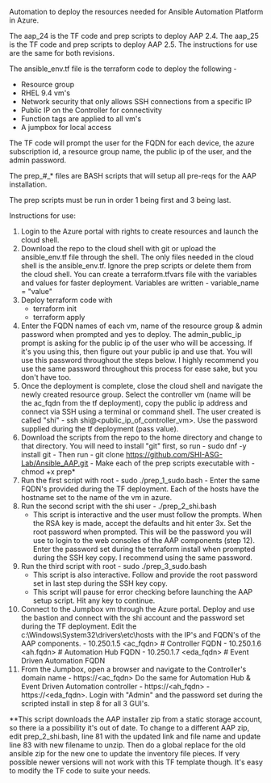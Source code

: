 Automation to deploy the resources needed for Ansible Automation Platform in Azure.  

The aap_24 is the TF code and prep scripts to deploy AAP 2.4.  The aap_25 is the TF code and prep scripts to deploy AAP 2.5.  The instructions for use are the same for both revisions.

The ansible_env.tf file is the terraform code to deploy the following - 
 - Resource group
 - RHEL 9.4 vm's
 - Network security that only allows SSH connections from a specific IP
 - Public IP on the Controller for connectivity
 - Function tags are applied to all vm's
 - A jumpbox for local access 

The TF code will prompt the user for the FQDN for each device, the azure subscription id, a resource group name, the public ip of the user, and the admin password.  

The prep_#_* files are BASH scripts that will setup all pre-reqs for the AAP installation.  

The prep scripts must be run in order 1 being first and 3 being last.

Instructions for use:
1.  Login to the Azure portal with rights to create resources and launch the cloud shell.
2.  Download the repo to the cloud shell with git or upload the ansible_env.tf file through the shell.  The only files needed in the cloud shell is the ansible_env.tf.  Ignore the prep scripts or delete them from the cloud shell.  You can create a terraform.tfvars file with the variables and values for faster deployment.  Variables are written - variable_name = "value"
3.  Deploy terraform code with
    - terraform init
    - terraform apply
4.  Enter the FQDN names of each vm, name of the resource group & admin password when prompted and yes to deploy.  The admin_public_ip prompt is asking for the public ip of the user who will be accessing.  If it's you using this, then figure out your public ip and use that.  You will use this password throughout the steps below.  I highly recommend you use the same password throughout this process for ease sake, but you don't have too.
5.  Once the deployment is complete, close the cloud shell and navigate the newly created resource group.  Select the controller vm (name will be the ac_fqdn from the tf deployment), copy the public ip address and connect via SSH using a terminal or command shell.  The user created is called "shi" - ssh shi@<public_ip_of_controller_vm>.  Use the password supplied during the tf deployment (pass value).
6.  Download the scripts from the repo to the home directory and change to that directory.  You will need to install "git" first, so run - sudo dnf -y install git - Then run - git clone https://github.com/SHI-ASG-Lab/Ansible_AAP.git  - Make each of the prep scripts executable with -  chmod +x prep* 
7.  Run the first script with root  -  sudo ./prep_1_sudo.bash  -  Enter the same FQDN's provided during the TF deployment.  Each of the hosts have the hostname set to the name of the vm in azure.  
8.  Run the second script with the shi user - ./prep_2_shi.bash
    - This script is interactive and the user must follow the prompts.  When the RSA key is made, accept the defaults and hit enter 3x.  Set the root password when prompted.  This will be the password you will use to login to the web consoles of the AAP components (step 12).  Enter the password set during the terraform install when prompted during the SSH key copy.  I recommend using the same password.
9.  Run the third script with root - sudo ./prep_3_sudo.bash
    - This script is also interactive.  Follow and provide the root password set in last step during the SSH key copy.
    - This script will pause for error checking before launching the AAP setup script.  Hit any key to continue.
10.  Connect to the Jumpbox vm through the Azure portal.  Deploy and use the bastion and connect with the shi account and the password set during the TF deployment.  Edit the c:\Windows\System32\drivers\etc\hosts with the IP's and FQDN's of the AAP components.
    - 10.250.1.5 <ac_fqdn> # Controller FQDN
    - 10.250.1.6 <ah.fqdn> # Automation Hub FQDN
    - 10.250.1.7 <eda_fqdn> # Event Driven Automation FQDN
11.  From the Jumpbox, open a browser and navigate to the Controller's domain name - https://<ac_fqdn>   Do the same for Automation Hub & Event Driven Automation controller - https://<ah_fqdn> - https://<eda_fqdn>.  Login with "Admin" and the password set during the scripted install in step 8 for all 3 GUI's.  

**This script downloads the AAP installer zip from a static storage account, so there ia a possibility it's out of date.  To change to a different AAP zip, edit prep_2_shi.bash, line 81 with the updated link and file name and update line 83 with new filename to unzip.  Then do a global replace for the old ansible zip for the new one to update the inventory file pieces.  If very possible newer versions will not work with this TF template though.  It's easy to modify the TF code to suite your needs.

